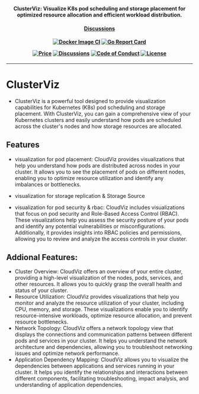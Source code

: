 <p align="center"><b>ClusterViz: Visualize K8s pod scheduling and storage placement for optimized resource allocation and efficient workload distribution.</b></p>

<h4 align="center">
    <a href="https://github.com/jebinjeb/ClusterViz/discussions">Discussions</a> 
</h4>

<h4 align="center">

[![Docker Image CI](https://github.com/jebinjeb/ClusterViz/actions/workflows/docker-image.yaml/badge.svg)](https://github.com/jebinjeb/ClusterViz/actions/workflows/docker-image.yaml)
[![Go Report Card](https://goreportcard.com/badge/github.com/jebinjeb/ClusterViz)](https://goreportcard.com/report/github.com/jebinjeb/ClusterViz)


[![Price](https://img.shields.io/badge/price-FREE-0098f7.svg)](https://github.com/jebinjeb/ClusterViz/blob/main/LICENSE)
[![Discussions](https://badgen.net/badge/icon/discussions?label=open)](https://github.com/jebinjeb/ClusterViz/discussions)
[![Code of Conduct](https://badgen.net/badge/icon/code-of-conduct?label=open)](./code-of-conduct.md)
[![License](https://img.shields.io/badge/License-Apache%202.0-blue.svg)](https://opensource.org/licenses/Apache-2.0)

</h4>

<hr>


# ClusterViz

- ClusterViz is a powerful tool designed to provide visualization capabilities for Kubernetes (K8s) pod scheduling and storage placement. With ClusterViz, you can gain a comprehensive view of your Kubernetes clusters and easily understand how pods are scheduled across the cluster's nodes and how storage resources are allocated.


## Features 
- visualization for pod placement: CloudViz provides visualizations that help you understand how pods are distributed across nodes in your cluster. It allows you to see the placement of pods on different nodes, enabling you to optimize resource utilization and identify any imbalances or bottlenecks.
  
- visualization for storage replication & Storage Source
  
- visualization for pod security & rbac: CloudViz includes visualizations that focus on pod security and Role-Based Access Control (RBAC). These visualizations help you assess the security posture of your pods and identify any potential vulnerabilities or misconfigurations. Additionally, it provides insights into RBAC policies and permissions, allowing you to review and analyze the access controls in your cluster.

## Addional Features:
- Cluster Overview: CloudViz offers an overview of your entire cluster, providing a high-level visualization of the nodes, pods, services, and other resources. It allows you to quickly grasp the overall health and status of your cluster.
- Resource Utilization: CloudViz provides visualizations that help you monitor and analyze the resource utilization of your cluster, including CPU, memory, and storage. These visualizations enable you to identify resource-intensive workloads, optimize resource allocation, and prevent resource bottlenecks.
- Network Topology: CloudViz offers a network topology view that displays the connections and communication patterns between different pods and services in your cluster. It helps you understand the network architecture and dependencies, allowing you to troubleshoot networking issues and optimize network performance.
- Application Dependency Mapping: CloudViz allows you to visualize the dependencies between applications and services running in your cluster. It helps you identify the relationships and interactions between different components, facilitating troubleshooting, impact analysis, and understanding of application dependencies.
  

